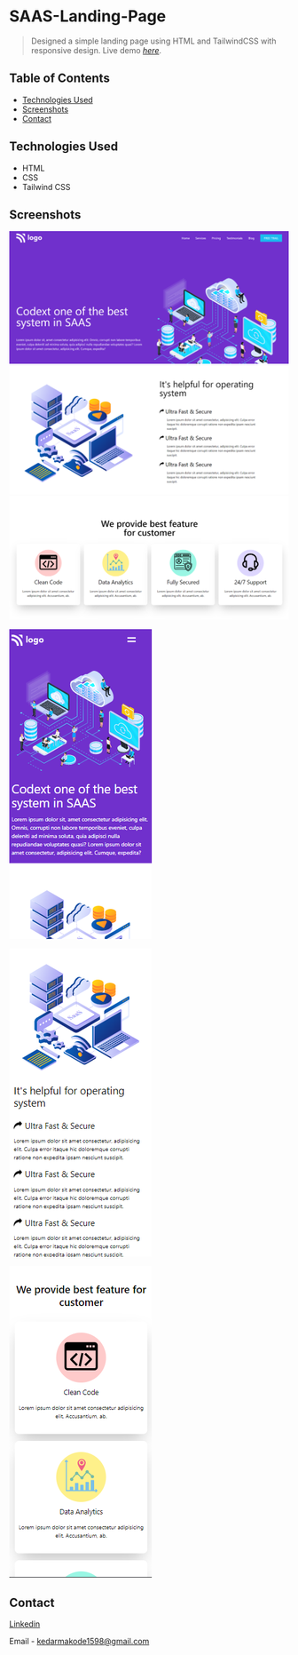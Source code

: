 # SAAS-Landing-Page
> Designed a simple landing page using HTML and TailwindCSS with responsive design.
> Live demo [_here_](https://busniess-landing-page.vercel.app/).

## Table of Contents
* [Technologies Used](#technologies-used)
* [Screenshots](#screenshots)
* [Contact](#contact)


## Technologies Used
- HTML
- CSS
- Tailwind CSS


## Screenshots
![Example screenshot](./images/desktop-1.png)
![Example screenshot](./images/desktop-2.png)
![Example screenshot](./images/desktop-3.png)


![Example screenshot](./images/mobile-1.png)

![Example screenshot](./images/mobile-2.png)

![Example screenshot](./images/mobile-3.png)



## Contact

[Linkedin](https://www.linkedin.com/in/kedar-makode-9833321ab)

Email - kedarmakode1598@gmail.com



